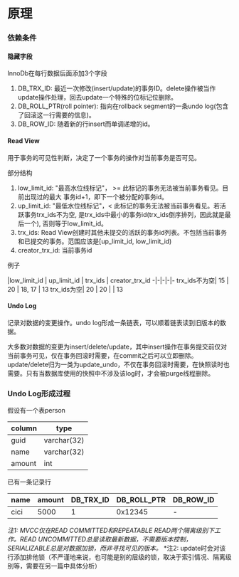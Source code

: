 # 原理

### 依赖条件
#### 隐藏字段
InnoDb在每行数据后面添加3个字段
1. DB_TRX_ID: 最近一次修改(insert/update)的事务ID。delete操作被当作update操作处理，回去update一个特殊的位标记位删除。
2. DB_ROLL_PTR(roll pointer): 指向在rollback segment的一条undo log(包含了回滚这一行需要的信息)。
3. DB_ROW_ID: 随着新的行insert而单调递增的id。

#### Read View
用于事务的可见性判断，决定了一个事务的操作对当前事务是否可见。

部分结构  
1. low_limit_id: "最高水位线标记"， >= 此标记的事务无法被当前事务看见。目前出现过的最大 事务id+1，即下一个被分配的事务id。
2. up_limit_id: "最低水位线标记"，< 此标记的事务无法被当前事务看见。若活跃事务trx_ids不为空, 是trx_ids中最小的事务id(trx_ids倒序排列，因此就是最后一个), 否则等于low_limit_id。
3. trx_ids: Read View创建时其他未提交的活跃的事务id列表。不包括当前事务和已提交的事务。范围应该是[up_limit_id, low_limit_id)
4. creator_trx_id: 当前事务id

例子

|low_limit_id | up_limit_id | trx_ids | creator_trx_id
-|-|-|-|-
trx_ids不为空| 15 | 20 | 18, 17 | 13
trx_ids为空| 20 | 20 | | 13

#### Undo Log
记录对数据的变更操作。undo log形成一条链表，可以顺着链表读到旧版本的数据。

大多数对数据的变更为insert/delete/update，其中insert操作在事务提交前仅对当前事务可见，仅在事务回滚时需要，在commit之后可以立即删除。
update/delete归为一类为update_undo，不仅在事务回滚时需要，在快照读时也需要。只有当数据库使用的快照中不涉及该log时，才会被purge线程删除。

### Undo Log形成过程
假设有一个表person

column| type
-|-
guid | varchar(32)
name | varchar(32)
amount | int

已有一条记录行

name | amount | DB_TRX_ID | DB_ROLL_PTR | DB_ROW_ID
-|-|-|-|-
cici | 5000 | 1 | 0x12345 | -






*注1: MVCC仅在READ COMMITTED和REPEATABLE READ两个隔离级别下工作。READ UNCOMMITTED总是读取最新数据，不需要版本控制，SERIALIZABLE总是对数据加锁，而非寻找可见的版本。*
*注2: update时会对该行添加排他锁（不严谨地来说，也可能是别的层级的锁，取决于索引情况、隔离级别等，需要在另一篇中具体分析）



